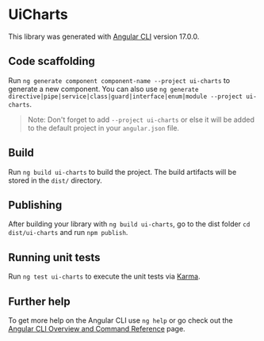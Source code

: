 # UiCharts

This library was generated with [Angular CLI](https://github.com/angular/angular-cli) version 17.0.0.

## Code scaffolding

Run `ng generate component component-name --project ui-charts` to generate a new component. You can also use `ng generate directive|pipe|service|class|guard|interface|enum|module --project ui-charts`.
> Note: Don't forget to add `--project ui-charts` or else it will be added to the default project in your `angular.json` file. 

## Build

Run `ng build ui-charts` to build the project. The build artifacts will be stored in the `dist/` directory.

## Publishing

After building your library with `ng build ui-charts`, go to the dist folder `cd dist/ui-charts` and run `npm publish`.

## Running unit tests

Run `ng test ui-charts` to execute the unit tests via [Karma](https://karma-runner.github.io).

## Further help

To get more help on the Angular CLI use `ng help` or go check out the [Angular CLI Overview and Command Reference](https://angular.io/cli) page.
